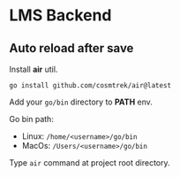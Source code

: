 # LMS Backend

## Auto reload after save

Install **air** util.

`go install github.com/cosmtrek/air@latest`

Add your `go/bin` directory to **PATH** env.

Go bin path:

- Linux: `/home/<username>/go/bin`
- MacOs: `/Users/<username>/go/bin`

Type `air` command at project root directory.
